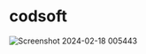 # codsoft
![Screenshot 2024-02-18 005443](https://github.com/VU21CSEN0100414THARAK/codsoft-TASK-3/assets/104959933/9ae03072-f0af-4b31-b6a3-b9f4f258bf5c)

